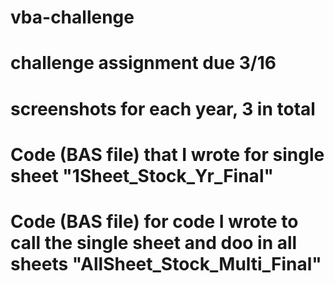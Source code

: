 # vba-challenge
# challenge assignment due 3/16
# screenshots for each year, 3 in total
# Code (BAS file) that I wrote for single sheet "1Sheet_Stock_Yr_Final"
# Code (BAS file) for code I wrote to call the single sheet and doo in all sheets "AllSheet_Stock_Multi_Final"

